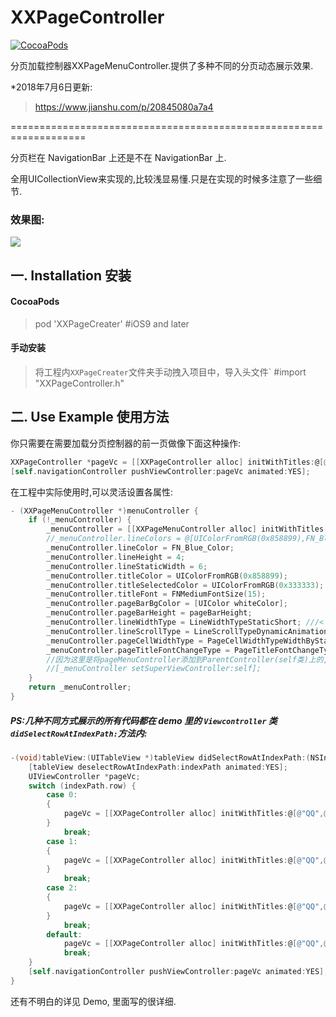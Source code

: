 # XXPageController

[![CocoaPods](https://img.shields.io/cocoapods/v/XXPageController.svg?style=flat)](https://github.com/coderlinxx/XXPageController)

分页加载控制器XXPageMenuController.提供了多种不同的分页动态展示效果.

*2018年7月6日更新:

>https://www.jianshu.com/p/20845080a7a4

===================================================================


分页栏在 NavigationBar 上还是不在 NavigationBar 上.

全用UICollectionView来实现的,比较浅显易懂.只是在实现的时候多注意了一些细节.

### 效果图:

![](https://github.com/coderlinxx/XXPageController/blob/master/demo.gif)

## 一. Installation 安装

#### CocoaPods
> pod 'XXPageCreater'   #iOS9 and later        

#### 手动安装
> 将工程内`XXPageCreater`文件夹手动拽入项目中，导入头文件` #import "XXPageController.h"

## 二. Use Example 使用方法

你只需要在需要加载分页控制器的前一页做像下面这种操作:

```Objective-C
XXPageController *pageVc = [[XXPageController alloc] initWithTitles:@[@"QQ",@"旺旺",@"微信",@"腾讯",@"阿里",@"天猫",@"淘宝",@"大姨妈"] controllersClass:@[[PageCell2Controller class],[PageCell2Controller class],[PageCell2Controller class],[PageCell2Controller class],[PageCell2Controller class],[PageCell2Controller class],[PageCell2Controller class],[PageCell2Controller class]] onNavigationBar:YES];
[self.navigationController pushViewController:pageVc animated:YES];
```

在工程中实际使用时,可以灵活设置各属性:

```Objective-C
- (XXPageMenuController *)menuController {
    if (!_menuController) {
        _menuController = [[XXPageMenuController alloc] initWithTitles:self.pageTitles controllers:self.pageControllers onNavigationBar:NO];
        //_menuController.lineColors = @[UIColorFromRGB(0x858899),FN_Blue_Color];
        _menuController.lineColor = FN_Blue_Color;
        _menuController.lineHeight = 4;
        _menuController.lineStaticWidth = 6;
        _menuController.titleColor = UIColorFromRGB(0x858899);
        _menuController.titleSelectedColor = UIColorFromRGB(0x333333);
        _menuController.titleFont = FNMediumFontSize(15);
        _menuController.pageBarBgColor = [UIColor whiteColor];
        _menuController.pageBarHeight = pageBarHeight;
        _menuController.lineWidthType = LineWidthTypeStaticShort; ///<下划线长度取值类型
        _menuController.lineScrollType = LineScrollTypeDynamicAnimation; ///<下划线在条目切换时的动态表现类型
        _menuController.pageCellWidthType = PageCellWidthTypeWidthByStaticCount; ///<分页条目 cell 宽度取值类型
        _menuController.pageTitleFontChangeType = PageTitleFontChangeTypeScrollEndAnimation; ///<分页滑动时标题字体大小改变方式
        //因为这里是将pageMenuController添加到ParentController(self类)上的,所以要为pageMenuController设置父视图控制器
        //[_menuController setSuperViewController:self];
    }
    return _menuController;
}
```

##### PS:几种不同方式展示的所有代码都在 demo 里的 `Viewcontroller` 类`didSelectRowAtIndexPath:`方法内:

```Objective-C
-(void)tableView:(UITableView *)tableView didSelectRowAtIndexPath:(NSIndexPath *)indexPath{
    [tableView deselectRowAtIndexPath:indexPath animated:YES];
    UIViewController *pageVc;
    switch (indexPath.row) {
        case 0:
        {
            pageVc = [[XXPageController alloc] initWithTitles:@[@"QQ",@"旺旺",@"微信",@"腾讯",@"阿里",@"天猫",@"淘宝",@"大姨妈"] controllersClass:@[[PageCell2Controller class],[PageCell2Controller class],[PageCell2Controller class],[PageCell2Controller class],[PageCell2Controller class],[PageCell2Controller class],[PageCell2Controller class],[PageCell2Controller class]] onNavigationBar:YES];
        }
            break;
        case 1:
        {
            pageVc = [[XXPageController alloc] initWithTitles:@[@"QQ",@"旺旺",@"微信",@"腾讯",@"阿里",@"天猫",@"淘宝",@"大姨妈"] controllersClass:@[[PageCell1Controller class],[PageCell1Controller class],[PageCell1Controller class],[PageCell1Controller class],[PageCell1Controller class],[PageCell1Controller class],[PageCell1Controller class],[PageCell1Controller class]] onNavigationBar:NO];
        }
            break;
        case 2:
        {
            pageVc = [[XXPageController alloc] initWithTitles:@[@"QQ",@"旺旺"] controllersClass:@[[PageCell2Controller class],[PageCell2Controller class]] onNavigationBar:YES];
        }
            break;
        default:
            pageVc = [[XXPageController alloc] initWithTitles:@[@"QQ",@"旺旺",@"微信"] controllersClass:@[[PageCell1Controller class],[PageCell1Controller class],[PageCell1Controller class]] onNavigationBar:NO];
            break;
    }
    [self.navigationController pushViewController:pageVc animated:YES];
}
```
还有不明白的详见 Demo, 里面写的很详细.
